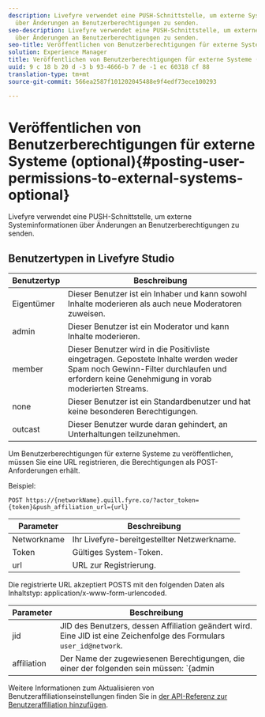 ```yaml
---
description: Livefyre verwendet eine PUSH-Schnittstelle, um externe Systeminformationen
  über Änderungen an Benutzerberechtigungen zu senden.
seo-description: Livefyre verwendet eine PUSH-Schnittstelle, um externe Systeminformationen
  über Änderungen an Benutzerberechtigungen zu senden.
seo-title: Veröffentlichen von Benutzerberechtigungen für externe Systeme (optional)
solution: Experience Manager
title: Veröffentlichen von Benutzerberechtigungen für externe Systeme (optional)
uuid: 9 c 18 b 20 d -3 b 93-4666-b 7 de -1 ec 60318 cf 88
translation-type: tm+mt
source-git-commit: 566ea2587f101202045488e9f4edf73ece100293

---
```



# Veröffentlichen von Benutzerberechtigungen für externe Systeme (optional){#posting-user-permissions-to-external-systems-optional}

Livefyre verwendet eine PUSH-Schnittstelle, um externe Systeminformationen über Änderungen an Benutzerberechtigungen zu senden.

## Benutzertypen in Livefyre Studio

| Benutzertyp | Beschreibung |
|--- |--- |
| Eigentümer | Dieser Benutzer ist ein Inhaber und kann sowohl Inhalte moderieren als auch neue Moderatoren zuweisen. |
| admin | Dieser Benutzer ist ein Moderator und kann Inhalte moderieren. |
| member | Dieser Benutzer wird in die Positivliste eingetragen. Gepostete Inhalte werden weder Spam noch Gewinn-Filter durchlaufen und erfordern keine Genehmigung in vorab moderierten Streams. |
| none | Dieser Benutzer ist ein Standardbenutzer und hat keine besonderen Berechtigungen. |
| outcast | Dieser Benutzer wurde daran gehindert, an Unterhaltungen teilzunehmen. |

Um Benutzerberechtigungen für externe Systeme zu veröffentlichen, müssen Sie eine URL registrieren, die Berechtigungen als POST-Anforderungen erhält.

Beispiel:

```
POST https://{networkName}.quill.fyre.co/?actor_token={token}&push_affiliation_url={url}
```

| Parameter | Beschreibung |
|--- |--- |
| Networkname | Ihr Livefyre-bereitgestellter Netzwerkname. |
| Token | Gültiges System-Token. |
| url | URL zur Registrierung. |

Die registrierte URL akzeptiert POSTS mit den folgenden Daten als Inhaltstyp: application/x-www-form-urlencoded.

| Parameter | Beschreibung |
|--- |--- |
| jid | JID des Benutzers, dessen Affiliation geändert wird. Eine JID ist eine Zeichenfolge des Formulars `user_id@network`. |
| affiliation | Der Name der zugewiesenen Berechtigungen, die einer der folgenden sein müssen: `{admin | member | none | outcast | owner}` |

Weitere Informationen zum Aktualisieren von Benutzeraffiliationseinstellungen finden Sie in [der API-Referenz zur Benutzeraffiliation hinzufügen](https://api.livefyre.com/docs/apis/by-category/user-management#operation=urn:livefyre:apis:quill:operations:api:v3.0:affiliation:add:method=post).
